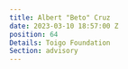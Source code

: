 ```yaml
---
title: Albert "Beto" Cruz
date: 2023-03-10 18:57:00 Z
position: 64
Details: Toigo Foundation
Section: advisory
---
```


